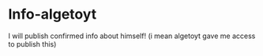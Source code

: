 # Info-algetoyt
I will publish confirmed info about himself! (i mean algetoyt gave me access to publish this)
